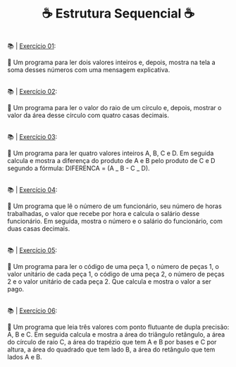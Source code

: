<h1 align="center">☕ Estrutura Sequencial ☕</h1>

<br>
📚 | <a href="https://github.com/romulodeoliveira/Starting-With-Java/blob/main/Course-of-Java-Nelio-Alves/exercices/01%20-%20EstruturaSequencial/exercice01.java">Exercício 01</a>:

📌 Um programa para ler dois valores inteiros e, depois, mostra na tela a soma desses números com uma mensagem explicativa.

<br>
📚 | <a href="https://github.com/romulodeoliveira/Starting-With-Java/blob/main/Course-of-Java-Nelio-Alves/exercices/01%20-%20EstruturaSequencial/exercice02.java">Exercício 02</a>:

📌 Um programa para ler o valor do raio de um círculo e, depois, mostrar o valor da área desse círculo com quatro casas decimais.

<br>
📚 | <a href="https://github.com/romulodeoliveira/Starting-With-Java/blob/main/Course-of-Java-Nelio-Alves/exercices/01%20-%20EstruturaSequencial/exercice03.java">Exercício 03</a>:

📌 Um programa para ler quatro valores inteiros A, B, C e D. Em seguida calcula e mostra a diferença do produto de A e B pelo produto de C e D segundo a fórmula: DIFERENCA = (A _ B - C _ D).

<br>
📚 | <a href="https://github.com/romulodeoliveira/Starting-With-Java/blob/main/Course-of-Java-Nelio-Alves/exercices/01%20-%20EstruturaSequencial/exercice04.java">Exercício 04</a>:

📌 Um programa que lê o número de um funcionário, seu número de horas trabalhadas, o valor que recebe por hora e calcula o salário desse funcionário. Em seguida, mostra o número e o salário do funcionário, com duas casas decimais.

<br>
📚 | <a href="https://github.com/romulodeoliveira/Starting-With-Java/blob/main/Course-of-Java-Nelio-Alves/exercices/01%20-%20EstruturaSequencial/exercice05.java">Exercício 05</a>:

📌 Um programa para ler o código de uma peça 1, o número de peças 1, o valor unitário de cada peça 1, o código de uma peça 2, o número de peças 2 e o valor unitário de cada peça 2. Que calcula e mostra o valor a ser pago.

<br>
📚 | <a href="https://github.com/romulodeoliveira/Starting-With-Java/blob/main/Course-of-Java-Nelio-Alves/exercices/01%20-%20EstruturaSequencial/exercice06.java">Exercício 06</a>:

📌 Um programa que leia três valores com ponto flutuante de dupla precisão: A, B e C. Em seguida calcula e mostra a área do triângulo retângulo, a área do círculo de raio C, a área do trapézio que tem A e B por bases e C por altura, a área do quadrado que tem lado B, a área do retângulo que tem lados A e B.
